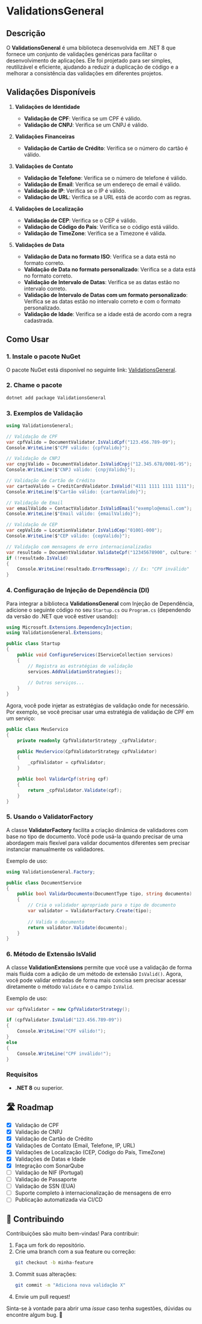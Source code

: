 ﻿
# ValidationsGeneral

## Descrição
O **ValidationsGeneral** é uma biblioteca desenvolvida em .NET 8 que 
fornece um conjunto de validações genéricas para facilitar o desenvolvimento de aplicações.
Ele foi projetado para ser simples, reutilizável e eficiente, 
ajudando a reduzir a duplicação de código e a melhorar a consistência das validações em
diferentes projetos.

## Validações Disponíveis
1. **Validações de Identidade**
    - **Validação de CPF**: Verifica se um CPF é válido.
    - **Validação de CNPJ**: Verifica se um CNPJ é válido.

2. **Validações Financeiras**
    - **Validação de Cartão de Crédito**: Verifica se o número do cartão é válido.

3. **Validações de Contato**
    - **Validação de Telefone**: Verifica se o número de telefone é válido.
    - **Validação de Email**: Verifica se um endereço de email é válido.
    - **Validação de IP**: Verifica se o IP é válido.
    - **Validação de URL**: Verifica se a URL está de acordo com as regras.

4. **Validações de Localização**
    - **Validação de CEP**: Verifica se o CEP é válido.
    - **Validação de Código do País**: Verifica se o código está válido.
    - **Validação de TimeZone**: Verifica se a Timezone é válida.

5. **Validações de Data**
    - **Validação de Data no formato ISO**: Verifica se a data está no formato correto.
    - **Validação de Data no formato personalizado**: Verifica se a data está no formato correto.
    - **Validação de Intervalo de Datas**: Verifica se as datas estão no intervalo correto.
    - **Validação de Intervalo de Datas com um formato personalizado**: Verifica se as datas estão no intervalo correto e com o formato personalizado.
    - **Validação de Idade**: Verifica se a idade está de acordo com a regra cadastrada.

## Como Usar

### 1. Instale o pacote NuGet
O pacote NuGet está disponível no seguinte link: [ValidationsGeneral](https://www.nuget.org/packages/ValidationsGeneral/).

### 2. Chame o pacote

```bash
dotnet add package ValidationsGeneral
```

### 3. Exemplos de Validação

```csharp
using ValidationsGeneral;

// Validação de CPF
var cpfValido = DocumentValidator.IsValidCpf("123.456.789-09");
Console.WriteLine($"CPF válido: {cpfValido}");

// Validação de CNPJ
var cnpjValido = DocumentValidator.IsValidCnpj("12.345.678/0001-95");
Console.WriteLine($"CNPJ válido: {cnpjValido}");

// Validação de Cartão de Crédito
var cartaoValido = CreditCardValidator.IsValid("4111 1111 1111 1111");
Console.WriteLine($"Cartão válido: {cartaoValido}");

// Validação de Email
var emailValido = ContactValidator.IsValidEmail("exemplo@email.com");
Console.WriteLine($"Email válido: {emailValido}");

// Validação de CEP
var cepValido = LocationValidator.IsValidCep("01001-000");
Console.WriteLine($"CEP válido: {cepValido}");

// Validação com mensagens de erro internacionalizadas
var resultado = DocumentValidator.ValidateCpf("12345678900", culture: "pt-BR");
if (!resultado.IsValid)
{
    Console.WriteLine(resultado.ErrorMessage); // Ex: "CPF inválido"
}
```

### 4. Configuração de Injeção de Dependência (DI)

Para integrar a biblioteca **ValidationsGeneral** com Injeção de Dependência, adicione o seguinte código no seu `Startup.cs` ou `Program.cs` (dependendo da versão do .NET que você estiver usando):

```csharp
using Microsoft.Extensions.DependencyInjection;
using ValidationsGeneral.Extensions;

public class Startup
{
    public void ConfigureServices(IServiceCollection services)
    {
        // Registra as estratégias de validação
        services.AddValidationStrategies();
        
        // Outros serviços...
    }
}
```

Agora, você pode injetar as estratégias de validação onde for necessário. Por exemplo, se você precisar usar uma estratégia de validação de CPF em um serviço:

```csharp
public class MeuServico
{
    private readonly CpfValidatorStrategy _cpfValidator;

    public MeuServico(CpfValidatorStrategy cpfValidator)
    {
        _cpfValidator = cpfValidator;
    }

    public bool ValidarCpf(string cpf)
    {
        return _cpfValidator.Validate(cpf);
    }
}
```

### 5. Usando o ValidatorFactory

A classe **ValidatorFactory** facilita a criação dinâmica de validadores com base no tipo de documento. Você pode usá-la quando precisar de uma abordagem mais flexível para validar documentos diferentes sem precisar instanciar manualmente os validadores.

Exemplo de uso:

```csharp
using ValidationsGeneral.Factory;

public class DocumentService
{
    public bool ValidarDocumento(DocumentType tipo, string documento)
    {
        // Cria o validador apropriado para o tipo de documento
        var validator = ValidatorFactory.Create(tipo);
        
        // Valida o documento
        return validator.Validate(documento);
    }
}
```

### 6. Método de Extensão IsValid

A classe **ValidationExtensions** permite que você use a validação de forma mais fluída com a adição de um método de extensão `IsValid()`. Agora, você pode validar entradas de forma mais concisa sem precisar acessar diretamente o método `Validate` e o campo `IsValid`.

Exemplo de uso:

```csharp
var cpfValidator = new CpfValidatorStrategy();

if (cpfValidator.IsValid("123.456.789-09"))
{
    Console.WriteLine("CPF válido!");
}
else
{
    Console.WriteLine("CPF inválido!");
}
```

### Requisitos

- **.NET 8** ou superior.

## 🛣 Roadmap

- [x] Validação de CPF
- [x] Validação de CNPJ
- [x] Validação de Cartão de Crédito
- [x] Validações de Contato (Email, Telefone, IP, URL)
- [x] Validações de Localização (CEP, Código do País, TimeZone)
- [x] Validações de Datas e Idade
- [x] Integração com SonarQube
- [ ] Validação de NIF (Portugal)
- [ ] Validação de Passaporte
- [ ] Validação de SSN (EUA)
- [ ] Suporte completo à internacionalização de mensagens de erro
- [ ] Publicação automatizada via CI/CD

## 🤝 Contribuindo

Contribuições são muito bem-vindas! Para contribuir:

1. Faça um fork do repositório.
2. Crie uma branch com a sua feature ou correção:
   ```bash
   git checkout -b minha-feature
   ```
3. Commit suas alterações:
   ```bash
   git commit -m "Adiciona nova validação X"
   ```
4. Envie um pull request!

Sinta-se à vontade para abrir uma *issue* caso tenha sugestões, dúvidas ou encontre algum bug. 💬